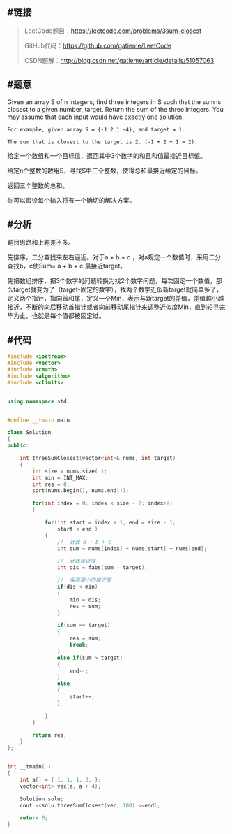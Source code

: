 #链接
-------

>LeetCode题目：https://leetcode.com/problems/3sum-closest
>
>GitHub代码：https://github.com/gatieme/LeetCode
>
>CSDN题解：http://blog.csdn.net/gatieme/article/details/51057063

#题意
-------

Given an array S of n integers, find three integers in S such that the sum is closest to a given number, target. Return the sum of the three integers. You may assume that each input would have exactly one solution.

    For example, given array S = {-1 2 1 -4}, and target = 1.

    The sum that is closest to the target is 2. (-1 + 2 + 1 = 2).

给定一个数组和一个目标值，返回其中3个数字的和且和值最接近目标值。

给定n个整数的数组S，寻找S中三个整数，使得总和最接近给定的目标。

返回三个整数的总和。

你可以假设每个输入将有一个确切的解决方案。


#分析
-------

题目思路和上题差不多。

先排序，二分查找来左右逼近。对于a + b + c ，对a规定一个数值时，采用二分查找b，c使Sum= a + b + c 最接近target。

先把数组排序，把3个数字的问题转换为找2个数字问题，每次固定一个数值，那么target就变为了（target-固定的数字），找两个数字近似新target就简单多了，定义两个指针，指向首和尾，定义一个Min，表示与新target的差值，差值越小越接近，不断的向后移动首指针或者向前移动尾指针来调整近似度Min，直到轮寻完毕为止，也就是每个值都被固定过。

#代码
-------

```cpp
#include <iostream>
#include <vector>
#include <cmath>
#include <algorithm>
#include <climits>


using namespace std;


#define __tmain main

class Solution
{
public:

    int threeSumClosest(vector<int>& nums, int target)
    {
        int size = nums.size( );
        int min = INT_MAX;
        int res = 0;
        sort(nums.begin(), nums.end());

        for(int index = 0; index < size - 2; index++)
        {

            for(int start = index + 1, end = size - 1;
                start < end;)
            {
                //  计算 a + b + c
                int sum = nums[index] + nums[start] + nums[end];

                //  计算接近度
                int dis = fabs(sum - target);

                //  保存最小的接近度
                if(dis < min)
                {
                    min = dis;
                    res = sum;
                }

                if(sum == target)
                {
                    res = sum;
                    break;
                }
                else if(sum > target)
                {
                    end--;
                }
                else
                {
                    start++;
                }

            }
        }

        return res;
    }
};


int __tmain( )
{
    int a[] = { 1, 1, 1, 0, };
    vector<int> vec(a, a + 4);

    Solution solu;
    cout <<solu.threeSumClosest(vec, 100) <<endl;

    return 0;
}
```
